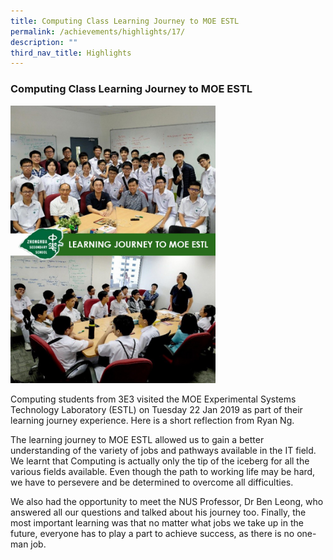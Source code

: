 ```yaml
---
title: Computing Class Learning Journey to MOE ESTL
permalink: /achievements/highlights/17/
description: ""
third_nav_title: Highlights
---
```

### **Computing Class Learning Journey to MOE ESTL**

<img src="/images/computing%20class.jpg" style="width:65%">

Computing students from 3E3 visited the MOE Experimental Systems Technology Laboratory (ESTL) on Tuesday 22 Jan 2019 as part of their learning journey experience. Here is a short reflection from Ryan Ng.  
  
The learning journey to MOE ESTL allowed us to gain a better understanding of the variety of jobs and pathways available in the IT field. We learnt that Computing is actually only the tip of the iceberg for all the various fields available. Even though the path to working life may be hard, we have to persevere and be determined to overcome all difficulties.  
  
We also had the opportunity to meet the NUS Professor, Dr Ben Leong, who answered all our questions and talked about his journey too. Finally, the most important learning was that no matter what jobs we take up in the future, everyone has to play a part to achieve success, as there is no one-man job.